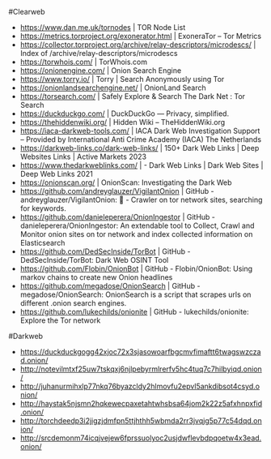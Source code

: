 #Clearweb
- https://www.dan.me.uk/tornodes | TOR Node List
- https://metrics.torproject.org/exonerator.html | ExoneraTor – Tor Metrics
- https://collector.torproject.org/archive/relay-descriptors/microdescs/ | Index of /archive/relay-descriptors/microdescs
- https://torwhois.com/ | TorWhois.com
- https://onionengine.com/ | Onion Search Engine
- https://www.torry.io/ | Torry | Search Anonymously using Tor
- https://onionlandsearchengine.net/ | OnionLand Search
- https://torsearch.com/ | Safely Explore & Search The Dark Net : Tor Search
- https://duckduckgo.com/ | DuckDuckGo — Privacy, simplified.
- https://thehiddenwiki.org/ | Hidden Wiki – TheHiddenWiki.org
- https://iaca-darkweb-tools.com/ | IACA Dark Web Investigation Support – Provided by International Anti Crime Academy (IACA) The Netherlands
- https://darkweb-links.co/dark-web-links/ | 150+ Dark Web Links | Deep Websites Links | Active Markets 2023
- https://www.thedarkweblinks.com/ | - Dark Web Links | Dark Web Sites | Deep Web Links 2021
- https://onionscan.org/ | OnionScan: Investigating the Dark Web
- https://github.com/andreyglauzer/VigilantOnion | GitHub - andreyglauzer/VigilantOnion: :snake: - Crawler on tor network sites, searching for keywords.
- https://github.com/danieleperera/OnionIngestor | GitHub - danieleperera/OnionIngestor: An extendable tool to Collect, Crawl and Monitor onion sites on tor network and index collected information on Elasticsearch
- https://github.com/DedSecInside/TorBot | GitHub - DedSecInside/TorBot: Dark Web OSINT Tool
- https://github.com/Flobin/OnionBot | GitHub - Flobin/OnionBot: Using markov chains to create new Onion headlines
- https://github.com/megadose/OnionSearch | GitHub - megadose/OnionSearch: OnionSearch is a script that scrapes urls on different .onion search engines.
- https://github.com/lukechilds/onionite | GitHub - lukechilds/onionite: Explore the Tor network

#Darkweb
- https://duckduckgogg42xjoc72x3sjasowoarfbgcmvfimaftt6twagswzczad.onion/
- http://notevilmtxf25uw7tskqxj6njlpebyrmlrerfv5hc4tuq7c7hilbyiqd.onion/
- http://juhanurmihxlp77nkq76byazcldy2hlmovfu2epvl5ankdibsot4csyd.onion/
- http://haystak5njsmn2hqkewecpaxetahtwhsbsa64jom2k22z5afxhnpxfid.onion/
- http://torchdeedp3i2jigzjdmfpn5ttjhthh5wbmda2rr3jvqjg5p77c54dqd.onion/
- http://srcdemonm74icqjvejew6fprssuolyoc2usjdwflevbdpqoetw4x3ead.onion/
